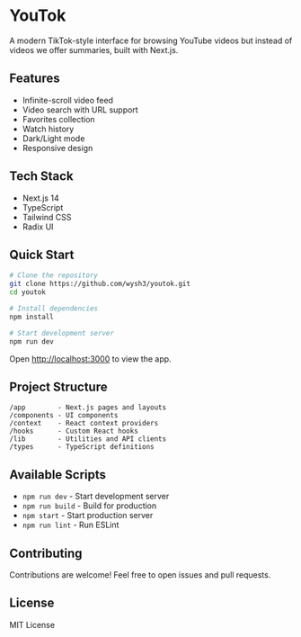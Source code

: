 # YouTok

A modern TikTok-style interface for browsing YouTube videos but instead of videos we offer summaries, built with Next.js.

## Features

- Infinite-scroll video feed
- Video search with URL support
- Favorites collection
- Watch history
- Dark/Light mode
- Responsive design

## Tech Stack

- Next.js 14
- TypeScript
- Tailwind CSS
- Radix UI

## Quick Start

```bash
# Clone the repository
git clone https://github.com/wysh3/youtok.git
cd youtok

# Install dependencies
npm install

# Start development server
npm run dev
```

Open [http://localhost:3000](http://localhost:3000) to view the app.

## Project Structure

```
/app        - Next.js pages and layouts
/components - UI components
/context    - React context providers
/hooks      - Custom React hooks
/lib        - Utilities and API clients
/types      - TypeScript definitions
```

## Available Scripts

- `npm run dev` - Start development server
- `npm run build` - Build for production
- `npm start` - Start production server
- `npm run lint` - Run ESLint

## Contributing

Contributions are welcome! Feel free to open issues and pull requests.

## License

MIT License